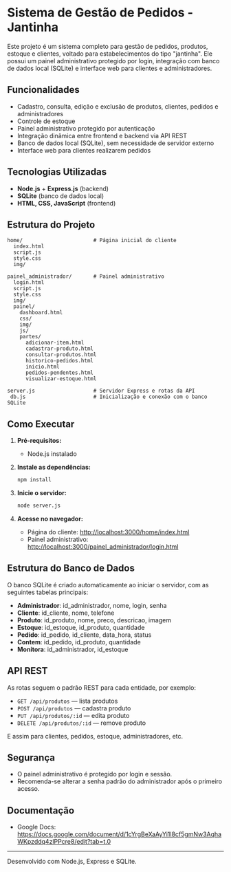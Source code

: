 # Sistema de Gestão de Pedidos - Jantinha

Este projeto é um sistema completo para gestão de pedidos, produtos, estoque e clientes, voltado para estabelecimentos do tipo "jantinha". Ele possui um painel administrativo protegido por login, integração com banco de dados local (SQLite) e interface web para clientes e administradores.

## Funcionalidades

- Cadastro, consulta, edição e exclusão de produtos, clientes, pedidos e administradores
- Controle de estoque
- Painel administrativo protegido por autenticação
- Integração dinâmica entre frontend e backend via API REST
- Banco de dados local (SQLite), sem necessidade de servidor externo
- Interface web para clientes realizarem pedidos

## Tecnologias Utilizadas

- **Node.js** + **Express.js** (backend)
- **SQLite** (banco de dados local)
- **HTML, CSS, JavaScript** (frontend)

## Estrutura do Projeto

```
home/                       # Página inicial do cliente
  index.html
  script.js
  style.css
  img/

painel_administrador/       # Painel administrativo
  login.html
  script.js
  style.css
  img/
  painel/
    dashboard.html
    css/
    img/
    js/
    partes/
      adicionar-item.html
      cadastrar-produto.html
      consultar-produtos.html
      historico-pedidos.html
      inicio.html
      pedidos-pendentes.html
      visualizar-estoque.html

server.js                   # Servidor Express e rotas da API
 db.js                      # Inicialização e conexão com o banco SQLite
```

## Como Executar

1. **Pré-requisitos:**
   - Node.js instalado

2. **Instale as dependências:**
   ```bash
   npm install
   ```

3. **Inicie o servidor:**
   ```bash
   node server.js
   ```

4. **Acesse no navegador:**
   - Página do cliente: [http://localhost:3000/home/index.html](http://localhost:3000/home/index.html)
   - Painel administrativo: [http://localhost:3000/painel_administrador/login.html](http://localhost:3000/painel_administrador/login.html)

## Estrutura do Banco de Dados

O banco SQLite é criado automaticamente ao iniciar o servidor, com as seguintes tabelas principais:
- **Administrador**: id_administrador, nome, login, senha
- **Cliente**: id_cliente, nome, telefone
- **Produto**: id_produto, nome, preco, descricao, imagem
- **Estoque**: id_estoque, id_produto, quantidade
- **Pedido**: id_pedido, id_cliente, data_hora, status
- **Contem**: id_pedido, id_produto, quantidade
- **Monitora**: id_administrador, id_estoque

## API REST

As rotas seguem o padrão REST para cada entidade, por exemplo:
- `GET /api/produtos` — lista produtos
- `POST /api/produtos` — cadastra produto
- `PUT /api/produtos/:id` — edita produto
- `DELETE /api/produtos/:id` — remove produto

E assim para clientes, pedidos, estoque, administradores, etc.

## Segurança
- O painel administrativo é protegido por login e sessão.
- Recomenda-se alterar a senha padrão do administrador após o primeiro acesso.

## Documentação
- Google Docs: https://docs.google.com/document/d/1cYrgBeXaAyYi1l8cf5gmNw3AqhaWKpzddq4zlPPcre8/edit?tab=t.0
---

Desenvolvido com Node.js, Express e SQLite.
